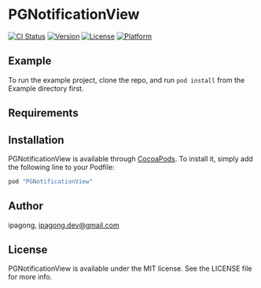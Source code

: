 # PGNotificationView

[![CI Status](http://img.shields.io/travis/ipagong/PGNotificationView.svg?style=flat)](https://travis-ci.org/ipagong/PGNotificationView)
[![Version](https://img.shields.io/cocoapods/v/PGNotificationView.svg?style=flat)](http://cocoapods.org/pods/PGNotificationView)
[![License](https://img.shields.io/cocoapods/l/PGNotificationView.svg?style=flat)](http://cocoapods.org/pods/PGNotificationView)
[![Platform](https://img.shields.io/cocoapods/p/PGNotificationView.svg?style=flat)](http://cocoapods.org/pods/PGNotificationView)

## Example

To run the example project, clone the repo, and run `pod install` from the Example directory first.

## Requirements

## Installation

PGNotificationView is available through [CocoaPods](http://cocoapods.org). To install
it, simply add the following line to your Podfile:

```ruby
pod "PGNotificationView"
```

## Author

ipagong, ipagong.dev@gmail.com

## License

PGNotificationView is available under the MIT license. See the LICENSE file for more info.
